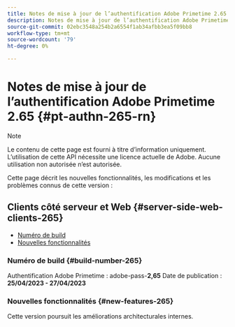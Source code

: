 ```yaml
---
title: Notes de mise à jour de l’authentification Adobe Primetime 2.65
description: Notes de mise à jour de l’authentification Adobe Primetime 2.65
source-git-commit: 02ebc3548a254b2a6554f1ab34afbb3ea5f09bb8
workflow-type: tm+mt
source-wordcount: '79'
ht-degree: 0%

---
```


# Notes de mise à jour de l’authentification Adobe Primetime 2.65 {#pt-authn-265-rn}

>[!NOTE]
>
>Le contenu de cette page est fourni à titre d’information uniquement. L’utilisation de cette API nécessite une licence actuelle de Adobe. Aucune utilisation non autorisée n’est autorisée.

Cette page décrit les nouvelles fonctionnalités, les modifications et les problèmes connus de cette version :

## Clients côté serveur et Web {#server-side-web-clients-265}

* [Numéro de build](#build-number-265)
* [Nouvelles fonctionnalités](#new-features-265)

### Numéro de build {#build-number-265}

Authentification Adobe Primetime : adobe-pass-**2,65**
Date de publication : **25/04/2023 - 27/04/2023**

### Nouvelles fonctionnalités {#new-features-265}

Cette version poursuit les améliorations architecturales internes.
